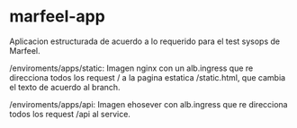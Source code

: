 # marfeel-app

Aplicacion estructurada de acuerdo a lo requerido para el test sysops de Marfeel.

/enviroments/apps/static: Imagen nginx con un alb.ingress que re direcciona todos los request / a la pagina estatica /static.html, que cambia el texto de acuerdo al branch.

/enviroments/apps/api: Imagen ehosever con alb.ingress que re direcciona todos los request /api al service.